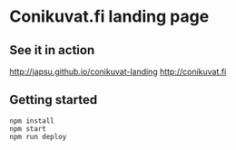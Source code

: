 # Conikuvat.fi landing page

## See it in action

http://japsu.github.io/conikuvat-landing
http://conikuvat.fi

## Getting started

    npm install
    npm start
    npm run deploy
